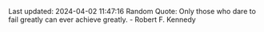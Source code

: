 Last updated: 2024-04-02 11:47:16
Random Quote: Only those who dare to fail greatly can ever achieve greatly. - Robert F. Kennedy